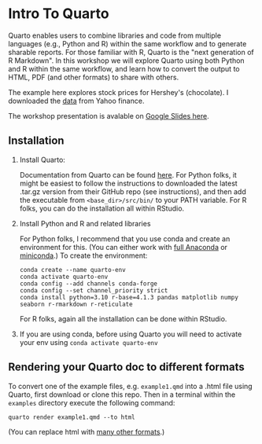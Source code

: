 # Intro To Quarto

Quarto enables users to combine libraries and code from multiple languages (e.g., Python and R) within the same workflow and to generate sharable reports.  For those familiar with R, Quarto is the "next generation of R Markdown".   In this workshop we will explore Quarto using both Python and R within the same workflow, and learn how to convert the output to HTML, PDF (and other formats) to share with others.  


The example here explores stock prices for Hershey's (chocolate).  I downloaded the [data](examples/HSY.csv) from Yahoo finance. 

The workshop presentation is avalable on [Google Slides here](https://docs.google.com/presentation/d/190qlfqrHPFh4vtevUeBvUEqcAgdCYBe0/edit?usp=sharing&ouid=100526071325620132362&rtpof=true&sd=true). 

## Installation

1. Install Quarto:

    Documentation from Quarto can be found [here](https://docs.posit.co/resources/install-quarto/).  For Python folks, it might be easiest to follow the instructions to downloaded the latest .tar.gz version from their GitHub repo (see instructions), and then add the executable from `<base_dir>/src/bin/` to your PATH variable.  For R folks, you can do the installation all within RStudio.

2. Install Python and R and related libraries

    For Python folks, I recommend that you use conda and create an environment for this.  (You can either work with [full Anaconda](https://www.anaconda.com/download) or [miniconda](https://docs.conda.io/projects/miniconda/en/latest/).)  To create the environment:

    ```
    conda create --name quarto-env
    conda activate quarto-env
    conda config --add channels conda-forge
    conda config --set channel_priority strict
    conda install python=3.10 r-base=4.1.3 pandas matplotlib numpy seaborn r-rmarkdown r-reticulate
    ```

    For R folks, again all the installation can be done within RStudio. 

3. If you are using conda, before using Quarto you will need to activate your env using `conda activate quarto-env`

## Rendering your Quarto doc to different formats

To convert one of the example files, e.g. `example1.qmd` into a .html file using Quarto, first download or clone this repo.  Then in a terminal within the `examples` directory execute the following command:

```
quarto render example1.qmd --to html
```

(You can replace html with [many other formats](https://quarto.org/docs/output-formats/all-formats.html).)
